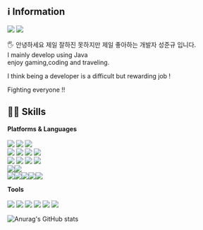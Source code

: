 ## ℹ️ Information
<img src="https://img.shields.io/badge/jk961207@gmail.com-EA4335?style=flat-square&logo=Gmail&logoColor=white"/> <img src="https://img.shields.io/badge/cake0312@naver.com-03C75A?style=flat-square&logo=Naver&logoColor=white"/>

🖐️ 안녕하세요 
제일 잘하진 못하지만 제일 좋아하는 개발자 성준규 입니다.<br/> 
I mainly develop using Java <br/>
enjoy gaming,coding and traveling.<br/>

I think being a developer is a difficult but rewarding job !<br/>

Fighting everyone !!



## 🧑‍💻 Skills
**Platforms & Languages** <br/><br/>
<img src="https://img.shields.io/badge/Spring-6DB33F?style=flat-square&logo=Spring&logoColor=white"/> 
<img src="https://img.shields.io/badge/Spring_Boot-6DB33F?style=flat-square&logo=Spring%20Boot&logoColor=white"/> 
<img src="https://img.shields.io/badge/Spring_Security-6DB33F?style=flat-square&logo=Spring%20Security&logoColor=white"/>
<br/>
<img src="https://img.shields.io/badge/Jquery-0769AD?style=flat-square&logo=Jquery&logoColor=white"/> 
<img src="https://img.shields.io/badge/JavaScript-F7DF1E?style=flat-square&logo=JavaScript&logoColor=white"/> 
<img src="https://img.shields.io/badge/Thymeleaf-005F0F?style=flat-square&logo=Thymeleaf&logoColor=white"/> 
<img src="https://img.shields.io/badge/HTML5-E34F26?style=flat-square&logo=HTML5&logoColor=white"/> 
<br/>
<img src="https://img.shields.io/badge/Java-007396?style=flat-square&logo=Java&logoColor=white"/> 
<img src="https://img.shields.io/badge/JPA-47A248?style=flat-square&logo=Hibernate&logoColor=white"/> 
<img src="https://img.shields.io/badge/Apache_Tomcat-F8DC75?style=flat-square&logo=Apache-Tomcat&logoColor=black"/>
<img src="https://img.shields.io/badge/Linux-FCC624?style=flat-square&logo=Linux&logoColor=black"/> 
<br/>
<img src="https://img.shields.io/badge/Gradle-02303A?style=flat-square&logo=Gradle&logoColor=white"/><img src="https://img.shields.io/badge/Apache_Maven-C71A36?style=flat-square&logo=Apache-Maven&logoColor=white"/>
<br/>
<img src="https://img.shields.io/badge/Oracle-F80000?style=flat-square&logo=Oracle&logoColor=white"/><img src="https://img.shields.io/badge/MySQL-4479A1?style=flat-square&logo=MySQL&logoColor=white"/><img src="https://img.shields.io/badge/MariaDB-003545?style=flat-square&logo=MariaDB&logoColor=white"/><img src="https://img.shields.io/badge/MsSQL-CC2927?style=flat-square&logo=Microsoft-SQL-Server&logoColor=white"/><img src="https://img.shields.io/badge/Redis-DC382D?style=flat-square&logo=Redis&logoColor=white"/>
<br/>

**Tools** <br/><br/>
<img src="https://img.shields.io/badge/IntelliJ_IDEA-000000?style=flat-square&logo=IntelliJ-IDEA&logoColor=white"/>
<img src="https://img.shields.io/badge/Eclipse_IDE-2C2255?style=flat-square&logo=Eclipse-IDE&logoColor=white"/>
<img src="https://img.shields.io/badge/Git-F05032?style=flat-square&logo=Git&logoColor=white"/> 
<img src="https://img.shields.io/badge/Subversion-809CC9?style=flat-square&logo=Subversion&logoColor=white"/> 
<img src="https://img.shields.io/badge/SonarQube-4E98CD?style=flat-square&logo=SonarQube&logoColor=white"/>
<img src="https://img.shields.io/badge/Bitbucket-0052CC?style=flat-square&logo=Bitbucket&logoColor=white"/>
<br/>


![Anurag's GitHub stats](https://github-readme-stats.vercel.app/api?username=DonGoBi&show_icons=true&theme=radical)
